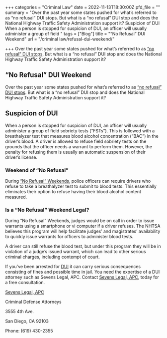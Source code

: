 +++
categories = "Criminal Law"
date = 2022-11-13T18:30:00Z
pfd_file = ""
summary = "Over the past year some states pushed for what’s referred to as “no refusal” DUI stops. But what is a “no refusal” DUI stop and does the National Highway Traffic Safety Administration support it? Suspicion of DUI When a person is stopped for suspicion of DUI, an officer will usually administer a group of field "
tags = ["Blog"]
title = "“No Refusal” DUI Weekend"
url = "/criminal law/refusal-dui-weekend/"

+++
Over the past year some states pushed for what’s referred to as [“no refusal” DUI stops](https://www.sevenslegal.com/san-diego-dui-defense-lawyer/ "San Diego DUI Defense Lawyer"). But what is a “no refusal” DUI stop and does the National Highway Traffic Safety Administration support it?

## “No Refusal” DUI Weekend

Over the past year some states pushed for what’s referred to as [“no refusal” DUI stops](https://www.sevenslegal.com/san-diego-dui-defense-lawyer/ "San Diego DUI Defense Lawyer"). But what is a “no refusal” DUI stop and does the National Highway Traffic Safety Administration support it?

## Suspicion of DUI

When a person is stopped for suspicion of DUI, an officer will usually administer a group of field sobriety tests (“FSTs”). This is followed with a breathalyzer test that measures blood alcohol concentration (“BAC”) in the driver’s blood. A driver is allowed to refuse field sobriety tests on the grounds that the officer needs a warrant to perform them. However, the penalty for refusing them is usually an automatic suspension of their driver’s license.

### Weekend of “No Refusal”

During [“No Refusal” Weekends](https://www.sevenslegal.com/san-diego-dui-defense-lawyer/ "San Diego DUI Defense Lawyer"), police officers can require drivers who refuse to take a breathalyzer test to submit to blood tests. This essentially eliminates their option to refuse having their blood alcohol content measured.

### Is a “No Refusal” Weekend Legal?

During “No Refusal” Weekends, judges would be on call in order to issue warrants using a smartphone or vi computer if a driver refuses. The NHTSA believes this program will help facilitate judges’ and magistrates’ availability to quickly issue warrants for officers to administer blood tests.

A driver can still refuse the blood test, but under this program they will be in violation of a judge’s issued warrant, which can lead to other serious criminal charges, including contempt of court.

If you’ve been arrested for [DUI](https://www.sevenslegal.com/san-diego-dui-defense-lawyer/ "San Diego DUI Defense Lawyer") it can carry serious consequences consisting of fines and possible time in jail. You need the expertise of a DUI attorney such as Sevens Legal, APC. Contact [Sevens Legal, APC](https://www.sevenslegal.com/ "Sevens Legal, APC"), today for a free consultation.

[Sevens Legal, APC](https://www.sevenslegal.com/ "Sevens Legal, APC")

Criminal Defense Attorneys

3555 4th Ave.

San Diego, CA 92103

Phone: (619) 430-2355